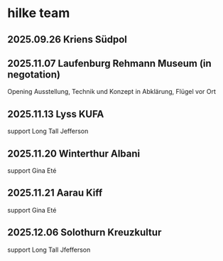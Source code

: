 # hilke team


## 2025.09.26 Kriens Südpol

## 2025.11.07 Laufenburg Rehmann Museum (in negotation)

Opening Ausstellung, Technik und Konzept in Abklärung, Flügel vor Ort

## 2025.11.13 Lyss KUFA

support Long Tall Jefferson

## 2025.11.20 Winterthur Albani

support Gina Eté

## 2025.11.21 Aarau Kiff

support Gina Eté

## 2025.12.06 Solothurn Kreuzkultur

support Long Tall Jfefferson
